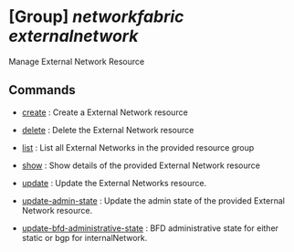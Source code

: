 # [Group] _networkfabric externalnetwork_

Manage External Network Resource

## Commands

- [create](/Commands/networkfabric/externalnetwork/_create.md)
: Create a External Network resource

- [delete](/Commands/networkfabric/externalnetwork/_delete.md)
: Delete the External Network resource

- [list](/Commands/networkfabric/externalnetwork/_list.md)
: List all External Networks in the provided resource group

- [show](/Commands/networkfabric/externalnetwork/_show.md)
: Show details of the provided External Network resource

- [update](/Commands/networkfabric/externalnetwork/_update.md)
: Update the External Networks resource.

- [update-admin-state](/Commands/networkfabric/externalnetwork/_update-admin-state.md)
: Update the admin state of the provided External Network resource.

- [update-bfd-administrative-state](/Commands/networkfabric/externalnetwork/_update-bfd-administrative-state.md)
: BFD administrative state for either static or bgp for internalNetwork.
